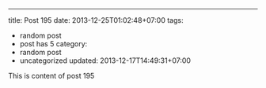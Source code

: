 ---
title: Post 195
date: 2013-12-25T01:02:48+07:00
tags:
  - random post
  - post has 5
category:
  - random post
  - uncategorized
updated: 2013-12-17T14:49:31+07:00

This is content of post 195